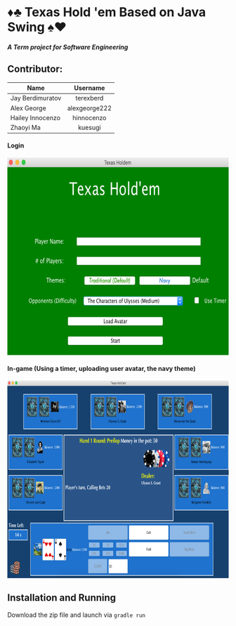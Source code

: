 # ♦️♣️ Texas Hold 'em Based on Java Swing ♠️❤️
##### A Term project for Software Engineering


## Contributor:
| Name | Username |    
| ------------- |:-------------:|
| Jay Berdimuratov | terexberd |
| Alex George | alexgeorge222 |
| Hailey Innocenzo | hinnocenzo |
| Zhaoyi Ma | kuesugi |


#### Login
<img src="/Login.png" alt="Login" height="450" width="720"/>

#### In-game (Using a timer, uploading user avatar, the navy theme)
<img src="/in-game.png" alt="Login" height="450" width="750"/>


## Installation and Running
Download the zip file and launch via `gradle run`
